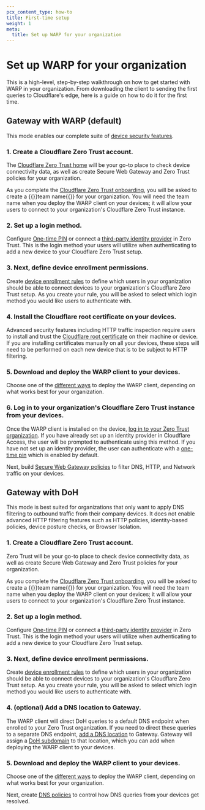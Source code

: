 ```yaml
---
pcx_content_type: how-to
title: First-time setup
weight: 1
meta:
  title: Set up WARP for your organization
---
```


# Set up WARP for your organization

This is a high-level, step-by-step walkthrough on how to get started with WARP in your organization. From downloading the client to sending the first queries to Cloudflare's edge, here is a guide on how to do it for the first time.

## Gateway with WARP (default)

This mode enables our complete suite of [device security features](/cloudflare-one/connections/connect-devices/warp/configure-warp/warp-modes).

### 1. Create a Cloudflare Zero Trust account.

The [Cloudflare Zero Trust home](https://one.dash.cloudflare.com/) will be your go-to place to check device connectivity data, as well as create Secure Web Gateway and Zero Trust policies for your organization.

As you complete the [Cloudflare Zero Trust onboarding](/cloudflare-one/setup/), you will be asked to create a {{<glossary-tooltip term_id="team name">}}team name{{</glossary-tooltip>}} for your organization. You will need the team name when you deploy the WARP client on your devices; it will allow your users to connect to your organization's Cloudflare Zero Trust instance.

### 2. Set up a login method.

Configure [One-time PIN](/cloudflare-one/identity/one-time-pin/) or connect a [third-party identity provider](/cloudflare-one/identity/idp-integration/) in Zero Trust. This is the login method your users will utilize when authenticating to add a new device to your Cloudflare Zero Trust setup.

### 3. Next, define device enrollment permissions.

Create [device enrollment rules](/cloudflare-one/connections/connect-devices/warp/deployment/device-enrollment/) to define which users in your organization should be able to connect devices to your organization's Cloudflare Zero Trust setup. As you create your rule, you will be asked to select which login method you would like users to authenticate with.

### 4. Install the Cloudflare root certificate on your devices.

Advanced security features including HTTP traffic inspection require users to install and trust the [Cloudflare root certificate](/cloudflare-one/connections/connect-devices/warp/user-side-certificates/) on their machine or device. If you are installing certificates manually on all your devices, these steps will need to be performed on each new device that is to be subject to HTTP filtering.

### 5. Download and deploy the WARP client to your devices.

Choose one of the [different ways](/cloudflare-one/connections/connect-devices/warp/deployment/) to deploy the WARP client, depending on what works best for your organization.

### 6. Log in to your organization's Cloudflare Zero Trust instance from your devices.

Once the WARP client is installed on the device, [log in to your Zero Trust organization](/cloudflare-one/connections/connect-devices/warp/deployment/manual-deployment/). If you have already set up an identity provider in Cloudflare Access, the user will be prompted to authenticate using this method. If you have not set up an identity provider, the user can authenticate with a [one-time pin](/cloudflare-one/identity/one-time-pin/) which is enabled by default.

Next, build [Secure Web Gateway policies](/cloudflare-one/policies/gateway/) to filter DNS, HTTP, and Network traffic on your devices.

## Gateway with DoH

This mode is best suited for organizations that only want to apply DNS filtering to outbound traffic from their company devices. It does not enable advanced HTTP filtering features such as HTTP policies, identity-based policies, device posture checks, or Browser Isolation.

### 1. Create a Cloudflare Zero Trust account.

Zero Trust will be your go-to place to check device connectivity data, as well as create Secure Web Gateway and Zero Trust policies for your organization.

As you complete the [Cloudflare Zero Trust onboarding](/cloudflare-one/setup/), you will be asked to create a {{<glossary-tooltip term_id="team name">}}team name{{</glossary-tooltip>}} for your organization. You will need the team name when you deploy the WARP client on your devices; it will allow your users to connect to your organization's Cloudflare Zero Trust instance.

### 2. Set up a login method.

Configure [One-time PIN](/cloudflare-one/identity/one-time-pin/) or connect a [third-party identity provider](/cloudflare-one/identity/idp-integration/) in Zero Trust. This is the login method your users will utilize when authenticating to add a new device to your Cloudflare Zero Trust setup.

### 3. Next, define device enrollment permissions.

Create [device enrollment rules](/cloudflare-one/connections/connect-devices/warp/deployment/device-enrollment/) to define which users in your organization should be able to connect devices to your organization's Cloudflare Zero Trust setup. As you create your rule, you will be asked to select which login method you would like users to authenticate with.

### 4. (optional) Add a DNS location to Gateway.

The WARP client will direct DoH queries to a default DNS endpoint when enrolled to your Zero Trust organization. If you need to direct these queries to a separate DNS endpoint, [add a DNS location](/cloudflare-one/connections/connect-devices/agentless/dns/locations/) to Gateway. Gateway will assign a [DoH subdomain](/cloudflare-one/glossary/#doh-subdomain) to that location, which you can add when deploying the WARP client to your devices.

### 5. Download and deploy the WARP client to your devices.

Choose one of the [different ways](/cloudflare-one/connections/connect-devices/warp/deployment/) to deploy the WARP client, depending on what works best for your organization.

Next, create [DNS policies](/cloudflare-one/policies/gateway/dns-policies/) to control how DNS queries from your devices get resolved.
